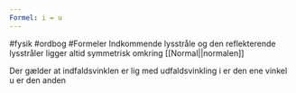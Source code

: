 ```yaml
---
Formel: i = u
---
```

#fysik #ordbog #Formeler
Indkommende lysstråle og den reflekterende lysstråler ligger altid symmetrisk omkring [[Normal||normalen]] 

Der gælder at indfaldsvinklen er lig med udfaldsvinkling
	i er den ene vinkel u er den anden